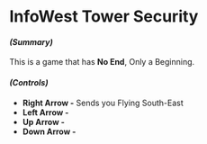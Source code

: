 # InfoWest Tower Security
#### *(Summary)*
This is a game that has **No End**, Only a Beginning.


#### *(Controls)*
* **Right Arrow -** Sends you Flying South-East
* **Left Arrow -**
* **Up Arrow -**
* **Down Arrow -**

